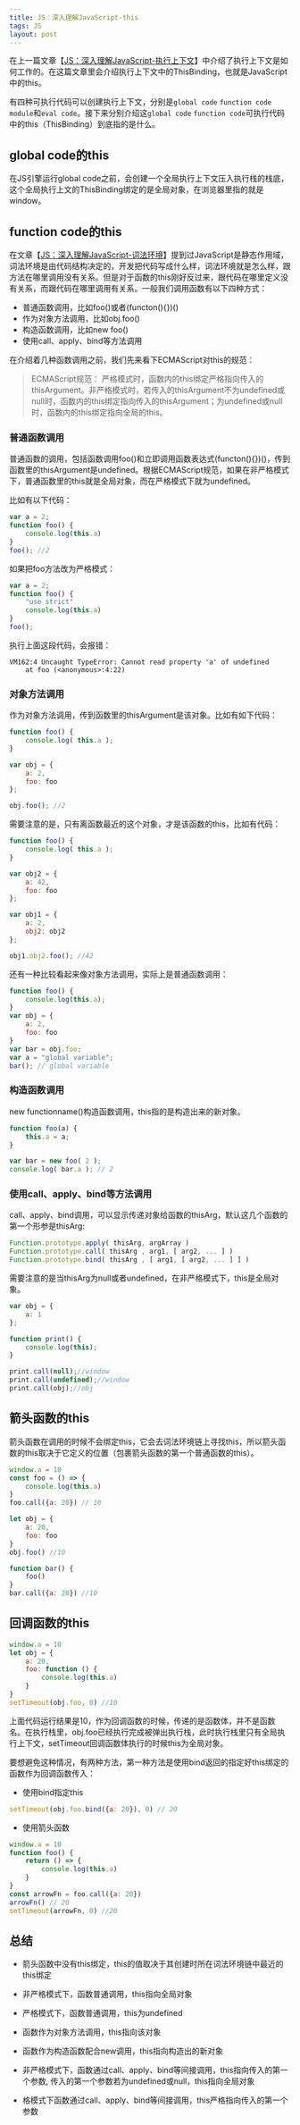 ```yaml
---
title: JS：深入理解JavaScript-this
tags: JS
layout: post
---
```


在上一篇文章【[JS：深入理解JavaScript-执行上下文](https://limeii.github.io/2019/05/js-execution-context/)】中介绍了执行上下文是如何工作的。在这篇文章里会介绍执行上下文中的ThisBinding，也就是JavaScript中的this。


有四种可执行代码可以创建执行上下文，分别是```global code``` ```function code``` ```module```和```eval code```。接下来分别介绍这```global code``` ```function code```可执行代码中的this（ThisBinding）到底指的是什么。

## global code的this

在JS引擎运行global code之前，会创建一个全局执行上下文压入执行栈的栈底，这个全局执行上文的ThisBinding绑定的是全局对象，在浏览器里指的就是window。

## function code的this
在文章【[JS：深入理解JavaScript-词法环境](https://limeii.github.io/2019/05/js-lexical-environment/)】提到过JavaScript是静态作用域，词法环境是由代码结构决定的，开发把代码写成什么样，词法环境就是怎么样，跟方法在哪里调用没有关系。但是对于函数的this刚好反过来，跟代码在哪里定义没有关系，而跟代码在哪里调用有关系。一般我们调用函数有以下四种方式：

- 普通函数调用，比如foo()或者(functon(){})()
- 作为对象方法调用，比如obj.foo()
- 构造函数调用，比如new foo()
- 使用call、apply、bind等方法调用

在介绍着几种函数调用之前，我们先来看下ECMAScript对this的规范：

<blockquote>
<p>
ECMAScript规范： 严格模式时，函数内的this绑定严格指向传入的thisArgument。非严格模式时，若传入的thisArgument不为undefined或null时，函数内的this绑定指向传入的thisArgument；为undefined或null时，函数内的this绑定指向全局的this。
</p>
</blockquote>

### 普通函数调用
普通函数的调用，包括函数调用foo()和立即调用函数表达式(functon(){})()，传到函数里的thisArgument是undefined。根据ECMAScript规范，如果在非严格模式下，普通函数里的this就是全局对象，而在严格模式下就为undefined。


比如有以下代码：
```js
var a = 2;
function foo() {
    console.log(this.a)
}
foo(); //2
```
如果把foo方法改为严格模式：

```js
var a = 2;
function foo() {
    "use strict"
    console.log(this.a)
}
foo();
```
执行上面这段代码，会报错：
```
VM162:4 Uncaught TypeError: Cannot read property 'a' of undefined
    at foo (<anonymous>:4:22)
```

### 对象方法调用
作为对象方法调用，传到函数里的thisArgument是该对象。比如有如下代码：
```js
function foo() {
	console.log( this.a );
}

var obj = {
	a: 2,
	foo: foo
};

obj.foo(); //2
```
需要注意的是，只有离函数最近的这个对象，才是该函数的this，比如有代码：

```js
function foo() {
	console.log( this.a );
}

var obj2 = {
	a: 42,
	foo: foo
};

var obj1 = {
	a: 2,
	obj2: obj2
};

obj1.obj2.foo(); //42
```
还有一种比较看起来像对象方法调用，实际上是普通函数调用：
```js
function foo() {
    console.log(this.a);
}
var obj = {
    a: 2,
    foo: foo
}
var bar = obj.foo; 
var a = "global variable";
bar(); // global variable
```

### 构造函数调用
new functionname()构造函数调用，this指的是构造出来的新对象。
```js
function foo(a) {
	this.a = a;
}

var bar = new foo( 2 );
console.log( bar.a ); // 2
```

### 使用call、apply、bind等方法调用
call、apply、bind调用，可以显示传递对象给函数的thisArg，默认这几个函数的第一个形参是thisArg:

```js
Function.prototype.apply( thisArg, argArray )
Function.prototype.call( thisArg , arg1, [ arg2, ... ] )
Function.prototype.bind( thisArg , [ arg1, [ arg2, ... ] ] )
```
需要注意的是当thisArg为null或者undefined，在非严格模式下，this是全局对象。
```js
var obj = {
    a: 1
};

function print() {
    console.log(this);
}

print.call(null);//window
print.call(undefined);//window
print.call(obj);//obj
```

## 箭头函数的this
箭头函数在调用的时候不会绑定this，它会去词法环境链上寻找this，所以箭头函数的this取决于它定义的位置（包裹箭头函数的第一个普通函数的this）。
```js
window.a = 10
const foo = () => {
    console.log(this.a)
}
foo.call({a: 20}) // 10

let obj = {
    a: 20,
    foo: foo
}
obj.foo() //10

function bar() {
    foo()
}
bar.call({a: 20}) //10
```

## 回调函数的this

```js
window.a = 10
let obj = {
    a: 20,
    foo: function () {
        console.log(this.a)
    }
}
setTimeout(obj.foo, 0) //10

```
上面代码运行结果是10，作为回调函数的时候，传递的是函数体，并不是函数名。在执行栈里，obj.foo已经执行完成被弹出执行栈，此时执行栈里只有全局执行上下文，setTimeout回调函数体执行的时候this为全局对象。

要想避免这种情况，有两种方法，第一种方法是使用bind返回的指定好this绑定的函数作为回调函数传入：

- 使用bind指定this
```js
setTimeout(obj.foo.bind({a: 20}), 0) // 20
```

- 使用箭头函数
```js
window.a = 10
function foo() {
    return () => {
        console.log(this.a)
    }
}
const arrowFn = foo.call({a: 20})
arrowFn() // 20
setTimeout(arrowFn, 0) //20
```

## 总结

- 箭头函数中没有this绑定，this的值取决于其创建时所在词法环境链中最近的this绑定

- 非严格模式下，函数普通调用，this指向全局对象

- 严格模式下，函数普通调用，this为undefined

- 函数作为对象方法调用，this指向该对象

- 函数作为构造函数配合new调用，this指向构造出的新对象

- 非严格模式下，函数通过call、apply、bind等间接调用，this指向传入的第一个参数, 传入的第一个参数若为undefined或null，this指向全局对象

- 格模式下函数通过call、apply、bind等间接调用，this严格指向传入的第一个参数